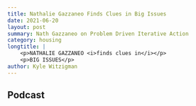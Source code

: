 ```yaml
---
title: Nathalie Gazzaneo Finds Clues in Big Issues
date: 2021-06-20
layout: post
summary: Nath Gazzaneo on Problem Driven Iterative Action
category: housing
longtitle: |
    <p>NATHALIE GAZZANEO <i>finds clues in</i></p>
    <p>BIG ISSUES</p>
author: Kyle Witzigman
---
```


## Podcast
<div id="buzzsprout-player-8837276"></div>
<script src="https://www.buzzsprout.com/1795888/8837276-6-nathalie-gazzaneo-finds-clues-in-big-issues.js?container_id=buzzsprout-player-8837276&player=small" type="text/javascript" charset="utf-8"></script>